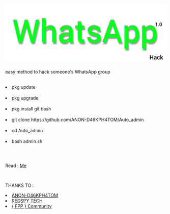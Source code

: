 <img src="https://github.com/ANON-D46KPH4TOM/Auto_admin/blob/main/.img/InShot_20220601_161242746.jpg" alt="fpp_community , auto Admin WhatsApp">
<p>easy method to hack someone's WhatsApp group</p>

<br>
<table>
<li>pkg update</li>
<br>

<li>pkg upgrade</li>
<br>

<li>pkg install git bash</li>
<br>

<li>git clone https://github.com/ANON-D46KPH4TOM/Auto_admin</li>

<br>
<li>cd Auto_admin</li>

<br>
<li>bash admin.sh</li>
</table>
<br>
<p>Read : <a href="https://github.com/ANON-D46KPH4TOM/Auto_admin/blob/main/.img/Notice.txt">Me </a></p>
<br>
<p>THANKS TO :</p>

<li><a href="https://github.com/ANON-D46KPH4TOM">ANON-D46KPH4TOM</a></li>

<li><a href="https://youtube.com/c/REDSPYTECH">REDSPY TECH</a></li>

<li><a href="https://t.me/fpp_community">{ FPP } Community </a></li>
